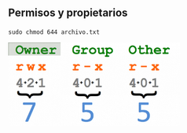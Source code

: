 ## Permisos y propietarios
<pre><code id="codigo">sudo chmod 644 archivo.txt</code></pre>

<img src="https://github.com/aruipal/UNIX/blob/main/permisos.png" alt="permisos" width="350" />

